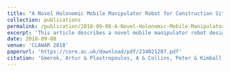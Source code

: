 ```yaml
---
title: "A Novel Holonomic Mobile Manipulator Robot for Construction Sites"
collection: publications
permalink: /publication/2018-09-08-A-Novel-Holonomic-Mobile-Manipulator-Robot-for-Construction-Sites 
excerpt: 'This article describes a novel mobile manipulator robot designed to work at height on construction sites. The robot comprises a mobile platform and a scissor lifter on which an ABB 6 dof manipulator is mounted. The mobile base is characterised by holonomic kinematics, provided by a novel designed omnidirectional wheel system that can travel directly and autonomously to desired poses. The robot was successfully tested in a construction site scenario to perform drilling tasks.'
date: 2018-09-08
venue: 'CLAWAR 2018'
paperurl: 'https://core.ac.uk/download/pdf/234021207.pdf'
citation: 'Gmerek, Artur & Plastropoulos, A & Collins, Peter & Kimball, Matthew & Wheatley, A & Liu, Jianwei & Karfakis, Panagiotis & Shah, Kiran & Carroll, J & Virk, Gurvinder & Sain, Amit. (2018). A Novel Holonomic Robot Manipulator for Construction Sites. In 21st International Conference on Climbing and Walking Robots and the Support Technologies for Mobile Machines Robotics Transforming the Future, Panama City, Panama, 2018,9.' 
---
```

